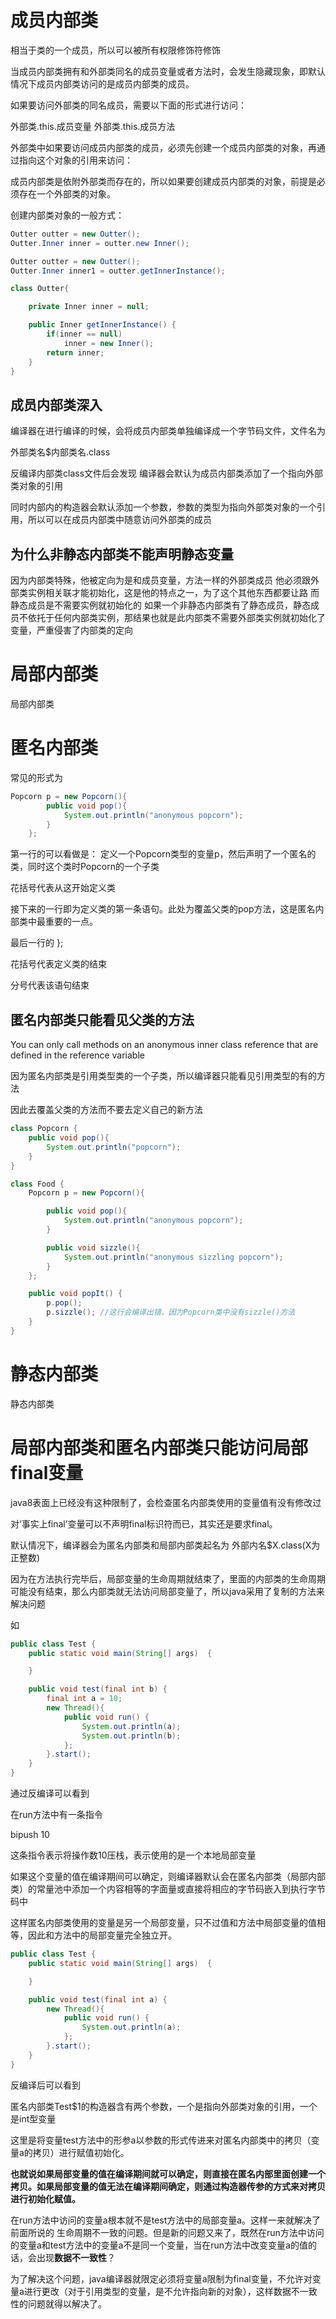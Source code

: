# 成员内部类

相当于类的一个成员，所以可以被所有权限修饰符修饰

当成员内部类拥有和外部类同名的成员变量或者方法时，会发生隐藏现象，即默认情况下成员内部类访问的是成员内部类的成员。

如果要访问外部类的同名成员，需要以下面的形式进行访问：

外部类.this.成员变量
外部类.this.成员方法

外部类中如果要访问成员内部类的成员，必须先创建一个成员内部类的对象，再通过指向这个对象的引用来访问：

成员内部类是依附外部类而存在的，所以如果要创建成员内部类的对象，前提是必须存在一个外部类的对象。

创建内部类对象的一般方式：

```java
Outter outter = new Outter();
Outter.Inner inner = outter.new Inner();

Outter outter = new Outter();
Outter.Inner inner1 = outter.getInnerInstance();

class Outter{

    private Inner inner = null;

    public Inner getInnerInstance() {
        if(inner == null)
            inner = new Inner();
        return inner;
    }
}

```

## 成员内部类深入

编译器在进行编译的时候，会将成员内部类单独编译成一个字节码文件，文件名为

外部类名$内部类名.class

反编译内部类class文件后会发现
编译器会默认为成员内部类添加了一个指向外部类对象的引用

同时内部内的构造器会默认添加一个参数，参数的类型为指向外部类对象的一个引用，所以可以在成员内部类中随意访问外部类的成员

## 为什么非静态内部类不能声明静态变量

因为内部类特殊，他被定向为是和成员变量，方法一样的外部类成员
他必须跟外部类实例相关联才能初始化，这是他的特点之一，为了这个其他东西都要让路
而静态成员是不需要实例就初始化的
如果一个非静态内部类有了静态成员，静态成员不依托于任何内部类实例，那结果也就是此内部类不需要外部类实例就初始化了变量，严重侵害了内部类的定向

# 局部内部类

局部内部类

# 匿名内部类

常见的形式为

```java
Popcorn p = new Popcorn(){
        public void pop(){
            System.out.println("anonymous popcorn");
        }
    };
```


第一行的可以看做是： 定义一个Popcorn类型的变量p，然后声明了一个匿名的类，同时这个类时Popcorn的一个子类

花括号代表从这开始定义类

接下来的一行即为定义类的第一条语句。此处为覆盖父类的pop方法，这是匿名内部类中最重要的一点。

最后一行的 };

花括号代表定义类的结束

分号代表该语句结束

## 匿名内部类只能看见父类的方法

You can only call methods on an anonymous inner class reference that are defined in the reference variable

因为匿名内部类是引用类型类的一个子类，所以编译器只能看见引用类型的有的方法

因此去覆盖父类的方法而不要去定义自己的新方法

```java
class Popcorn {
    public void pop(){
        System.out.println("popcorn");
    }
}

class Food {
    Popcorn p = new Popcorn(){  

        public void pop(){
            System.out.println("anonymous popcorn");
        }

        public void sizzle(){
            System.out.println("anonymous sizzling popcorn");
        }
    };

    public void popIt() {
        p.pop();
        p.sizzle(); //这行会编译出错，因为Popcorn类中没有sizzle()方法
    }
}
```

# 静态内部类

静态内部类

# 局部内部类和匿名内部类只能访问局部final变量

java8表面上已经没有这种限制了，会检查匿名内部类使用的变量值有没有修改过

对‘事实上final’变量可以不声明final标识符而已，其实还是要求final。

默认情况下，编译器会为匿名内部类和局部内部类起名为 外部内名$X.class(X为正整数)

因为在方法执行完毕后，局部变量的生命周期就结束了，里面的内部类的生命周期可能没有结束，那么内部类就无法访问局部变量了，所以java采用了复制的方法来解决问题

如

```java
public class Test {
    public static void main(String[] args)  {

    }

    public void test(final int b) {
        final int a = 10;
        new Thread(){
            public void run() {
                System.out.println(a);
                System.out.println(b);
            };
        }.start();
    }
}
```

通过反编译可以看到

在run方法中有一条指令

bipush 10

这条指令表示将操作数10压栈，表示使用的是一个本地局部变量

如果这个变量的值在编译期间可以确定，则编译器默认会在匿名内部类（局部内部类）的常量池中添加一个内容相等的字面量或直接将相应的字节码嵌入到执行字节码中

这样匿名内部类使用的变量是另一个局部变量，只不过值和方法中局部变量的值相等，因此和方法中的局部变量完全独立开。

```java
public class Test {
    public static void main(String[] args)  {

    }

    public void test(final int a) {
        new Thread(){
            public void run() {
                System.out.println(a);
            };
        }.start();
    }
}
```

反编译后可以看到

匿名内部类Test$1的构造器含有两个参数，一个是指向外部类对象的引用，一个是int型变量

这里是将变量test方法中的形参a以参数的形式传进来对匿名内部类中的拷贝（变量a的拷贝）进行赋值初始化。

**也就说如果局部变量的值在编译期间就可以确定，则直接在匿名内部里面创建一个拷贝。如果局部变量的值无法在编译期间确定，则通过构造器传参的方式来对拷贝进行初始化赋值。**

在run方法中访问的变量a根本就不是test方法中的局部变量a。这样一来就解决了前面所说的 生命周期不一致的问题。但是新的问题又来了，既然在run方法中访问的变量a和test方法中的变量a不是同一个变量，当在run方法中改变变量a的值的话，会出现**数据不一致性**？

为了解决这个问题，java编译器就限定必须将变量a限制为final变量，不允许对变量a进行更改（对于引用类型的变量，是不允许指向新的对象），这样数据不一致性的问题就得以解决了。

